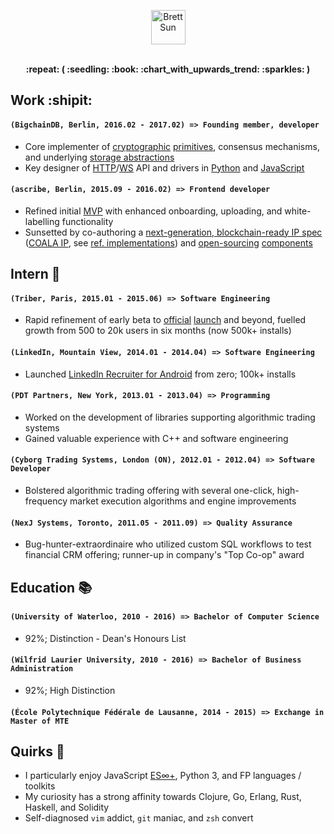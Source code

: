 <p align="center">
  <a href="https://github.com/sohkai">
    <img height="55px" src="https://cdn.rawgit.com/sohkai/resume/16fa3e39/assets/header.png" alt="Brett Sun">
  </a>
  <br>
  <br>
</p>

<p align="center"><strong>:repeat: ( :seedling: :book: :chart_with_upwards_trend: :sparkles: )</strong></p>

## Work :shipit:

#### `(BigchainDB, Berlin, 2016.02 - 2017.02) => Founding member, developer`

- Core implementer of [cryptographic](https://github.com/bigchaindb/cryptoconditions) [primitives](https://github.com/bigchaindb/bigchaindb/issues/850), consensus mechanisms, and underlying [storage abstractions](https://github.com/bigchaindb/bigchaindb/milestone/6?closed=1)
- Key designer of [HTTP](https://github.com/bigchaindb/bigchaindb/issues/362)/[WS](https://github.com/bigchaindb/bigchaindb/issues/862) API and drivers in [Python](https://github.com/bigchaindb/bigchaindb-driver) and [JavaScript](https://github.com/bigchaindb/js-bigchaindb-driver)

#### `(ascribe, Berlin, 2015.09 - 2016.02) => Frontend developer`

- Refined initial [MVP](https://www.ascribe.io/) with enhanced onboarding, uploading, and white-labelling functionality
- Sunsetted by co-authoring a [next-generation, blockchain-ready IP spec](https://github.com/COALAIP/specs/blob/master/README.md) ([COALA IP](https://www.coalaip.org/), see [ref. implementations](https://github.com/COALAIP/specs/blob/master/IMPLEMENTATIONS.md)) and [open-sourcing](https://github.com/bigchaindb/js-reactor) [components](https://github.com/bigchaindb/js-utility-belt)

## Intern :wrench:

#### `(Triber, Paris, 2015.01 - 2015.06) => Software Engineering`

- Rapid refinement of early beta to [official](https://itunes.apple.com/us/app/triber/id936498571?mt=8) [launch](https://play.google.com/store/apps/details?id=com.mytriber.one&hl=en) and beyond, fuelled growth from 500 to 20k users in six months (now 500k+ installs)

#### `(LinkedIn, Mountain View, 2014.01 - 2014.04) => Software Engineering`

- Launched [LinkedIn Recruiter for Android](https://play.google.com/store/apps/details?id=com.linkedin.recruiter&hl=en) from zero; 100k+ installs

#### `(PDT Partners, New York, 2013.01 - 2013.04) => Programming`

- Worked on the development of libraries supporting algorithmic trading systems
- Gained valuable experience with C++ and software engineering

#### `(Cyborg Trading Systems, London (ON), 2012.01 - 2012.04) => Software Developer`

- Bolstered algorithmic trading offering with several one-click, high-frequency market execution algorithms and engine improvements

#### `(NexJ Systems, Toronto, 2011.05 - 2011.09) => Quality Assurance`

- Bug-hunter-extraordinaire who utilized custom SQL workflows to test financial CRM offering; runner-up in company's "Top Co-op" award

## Education :books:

#### `(University of Waterloo, 2010 - 2016) => Bachelor of Computer Science`

- 92%; Distinction - Dean's Honours List

#### `(Wilfrid Laurier University, 2010 - 2016) => Bachelor of Business Administration`

- 92%; High Distinction

#### `(École Polytechnique Fédérale de Lausanne, 2014 - 2015) => Exchange in Master of MTE`

## Quirks :crystal_ball:

- I particularly enjoy JavaScript [ES∞+](https://www.youtube.com/watch?v=dQw4w9WgXcQ), Python 3, and FP languages / toolkits
- My curiosity has a strong affinity towards Clojure, Go, Erlang, Rust, Haskell, and Solidity
- Self-diagnosed `vim` addict, `git` maniac, and `zsh` convert
